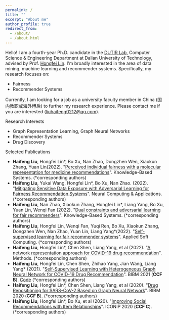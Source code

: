 ```yaml
---
permalink: /
title: ""
excerpt: "About me"
author_profile: true
redirect_from: 
  - /about/
  - /about.html
---
```

Hello! I am a fourth-year Ph.D. candidate in the [DUTIR Lab](https://ir.dlut.edu.cn/), Computer Science & Engineering Department at Dalian University of Technology, advised by Prof. [Hongfei Lin](http://faculty.dlut.edu.cn/linhongfei/zh_CN/index.htm). 
I'm broadly interested in the area of data mining, machine learning and recommender systems. Specifically, my research focuses on:

* Fairness
* Recommender Systems

<!--<span style="color:red">What's New</span>-->


<!--* <span style="color:red">New!!</span> Our paper "[Learning interpretable cellular and gene signature embeddings from single-cell transcriptomic data](https://www.biorxiv.org/content/10.1101/2021.01.13.426593v1.full)", collaborated with Prof. Yue Li at McGill Univesity, has been accepted to [Nature Communications](https://www.nature.com/ncomms/). Congrats to the leading author Yifan Zhao and Huiyu Cai.-->  

Currently, I am looking for a job as a university faculty member in China (国内教职或海外博后) to further my research experience. Please contact me if you are interested (liuhaifeng0212@qq.com).


Research Interests
<!--======-->
* Graph Representation Learning, Graph Neural Networks
* Recommender Systems
* Drug Discovery

<!--Recent Papers-->
<!--======-->
<!--* <span style="color:red">New!!</span> Chence Shi, Shitong Luo, Minkai Xu, Jian Tang. "[Learning Gradient Fields for Molecular Conformation Generation]()", to appear at ICML'21.-->  

<!--* <span style="color:red">New!!</span> Minkai Xu, Wujie Wang, Shitong Luo, Chence Shi, Yoshua Bengio, Rafael Gomez-Bombarelli, Jian Tang. "[An End-to-End Framework for Molecular Conformation Generation via Bilevel Programming]()", to appear at ICML'21.-->  


Selected Publications
<!--======-->
* <b>Haifeng Liu</b>, Hongfei Lin\*, Bo Xu, Nan Zhao, Dongzhen Wen, Xiaokun Zhang, Yuan Lin(2022). "[Perceived individual fairness with a molecular representation for medicine recommendations](https://www.sciencedirect.com/science/article/pii/S0950705122003550)". Knowledge-Based Systems. (*corresponding authors)<span style="color:red"></span>
* <b>Haifeng Liu</b>, Yukai Wang, Hongfei Lin\*, Bo Xu, Nan Zhao. (2022). "[Mitigating Sensitive Data Exposure with Adversarial Learning for Fairness Recommendation Systems](https://link.springer.com/article/10.1007/s00521-022-07373-4)". Neural Computing & Applications. (*corresponding authors)
* <b>Haifeng Liu</b>, Nan Zhao, Xiaokun Zhang, Hongfei Lin\*, Liang Yang, Bo Xu, Yuan Lin, Wenqi Fan (2022). "[Dual constraints and adversarial learning for fair recommenders](https://www.sciencedirect.com/science/article/pii/S0950705121011424)". Knowledge-Based Systems. (*corresponding authors)<span style="color:red"></span>
* <b>Haifeng Liu</b>, Hongfei Lin, Wenqi Fan, Yuqi Ren, Bo Xu, Xiaokun Zhang, Dongzhen Wen, Nan Zhao, Yuan Lin, Liang Yang\*(2022). "[Self-supervised learning for fair recommender systems](https://www.sciencedirect.com/science/article/abs/pii/S1568494622003957)". Applied Soft Computing. (*corresponding authors)<span style="color:red"></span>
* <b>Haifeng Liu</b>, Hongfei Lin\*, Chen Shen, Liang Yang, et al (2022). "[A network representation approach for COVID-19 drug recommendation](https://www.sciencedirect.com/science/article/pii/S1046202321002231)". Methods. (*corresponding authors)<span style="color:red"></span>
* <b>Haifeng Liu</b>, Hongfei Lin, Chen Shen, Zhihao Yang, Jian Wang, Liang Yang\*  (2021). "[Self-Supervised Learning with Heterogeneous Graph Neural Network for COVID-19 Drug Recommendation](https://ieeexplore.ieee.org/abstract/document/9669340)". BIBM 2021 (<b>CCF B</b>). [Code](https://github.com/liuhaifeng0212/Drug2Cov) (*corresponding authors)<span style="color:red"></span>
* <b>Haifeng Liu</b>, Hongfei Lin\*, Chen Shen, Liang Yang, et al (2020). "[Drug Repositioning for SARS-CoV-2 Based on Graph Neural Network](https://ieeexplore.ieee.org/abstract/document/9313236)". BIBM 2020 (<b>CCF B</b>). (*corresponding authors)<span style="color:red"></span>
* <b>Haifeng Liu</b>, Hongfei Lin\*, Bo Xu, et al (2020). "[Improving Social Recommendations with Item Relationships](https://link.springer.com/chapter/10.1007/978-3-030-63820-7_87)". ICONIP 2020 (<b>CCF C</b>). (*corresponding authors)<span style="color:red"></span>


<!--* Jian Tang, Meng Qu, and Qiaozhu Mei. [PTE: Predictive Text Embedding through Large-scale Heterogeneous Text Networks](https://arxiv.org/abs/1508.00200). KDD'15. \[[code](https://github.com/mnqu/PTE)\]-->

<!--* Jian Tang, Meng Qu, Mingzhe Wang, Ming Zhang, Jun Yan and Qiaozhu Mei. [LINE: Large-scale Information Network Embedding](https://arxiv.org/abs/1503.03578). WWW'15. \[[code](https://github.com/tangjianpku/LINE)\] <span style="color:red">(Most cited paper in WWW'15)</span>-->

<!--* Jian Tang, Zhaoshi Meng, XuanLong Nguyen, Qiaozhu Mei and Ming Zhang. [Understanding the limiting factors of topic modeling via posterior contraction analysis](http://proceedings.mlr.press/v32/tang14.pdf). In proceedings of the 31st International Conference on Machine Learning (ICML), Beijing, June 2014. <span style="color:red">(Best paper award, 1/1500)</span>-->
